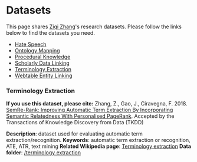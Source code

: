 # Datasets 

This page shares [Ziqi Zhang]'s research datasets. Please follow the links below to find the datasets you need.

  * [Hate Speech](#hate)
  * [Ontology Mapping](#ontomap)
  * [Procedural Knowledge](#procknow)
  * [Scholarly Data Linking](#scholarlydata)
  * [Terminology Extraction](#ate)
  * [Webtable Entity Linking](#webtable)

### <a name="ate">Terminology Extraction</a>
**If you use this dataset, please cite:** Zhang, Z., Gao, J., Ciravegna, F. 2018. [SemRe-Rank: Improving Automatic Term Extraction By Incorporating Semantic Relatedness With Personalised PageRank]. Accepted by the Transactions of Knowledge Discovery from Data (TKDD)

**Description**: dataset used for evaluating automatic term extraction/recognition.
**Keywords**: automatic term extraction or recognition, ATE, ATR, text mining
**Related Wikipedia page**: [Terminology extraction]
**Data folder**: [/terminology extraction]

[Ziqi Zhang]: <https://ziqizhang.github.io/>
[SemRe-Rank: Improving Automatic Term Extraction By Incorporating Semantic Relatedness With Personalised PageRank]: <https://arxiv.org/abs/1711.03373>
[Terminology Extraction]: <https://en.wikipedia.org/wiki/Terminology_extraction>
[/terminology extraction]:  <https://github.com/ziqizhang/data/tree/master/terminology%20extraction>
